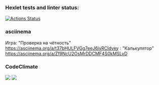 ### Hexlet tests and linter status:
[![Actions Status](https://github.com/VitaliyShupegin/python-project-lvl1/workflows/hexlet-check/badge.svg)](https://github.com/VitaliyShupegin/python-project-lvl1/actions)
### asciinema
Игра: "Проверка на чётность" https://asciinema.org/a/t37bHULFVGg7eeJ6jyRCldvey
    : "Калькулятор" https://asciinema.org/a/Zf9NcU2OsMrDDCMF4S0kMSLvD
###  CodeClimate
<a href="https://codeclimate.com/github/VitaliyShupegin/python-project-lvl1/maintainability"><img src="https://api.codeclimate.com/v1/badges/e349dbb3b9277ec94475/maintainability" /></a>
<a href="https://codeclimate.com/github/VitaliyShupegin/python-project-lvl1/test_coverage"><img src="https://api.codeclimate.com/v1/badges/e349dbb3b9277ec94475/test_coverage" /></a>
